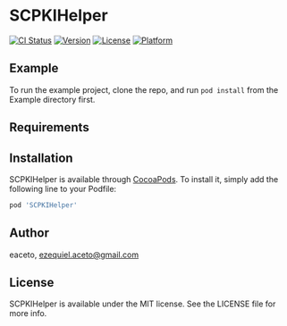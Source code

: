 # SCPKIHelper

[![CI Status](https://img.shields.io/travis/eaceto/SCPKIHelper.svg?style=flat)](https://travis-ci.org/eaceto/SCPKIHelper)
[![Version](https://img.shields.io/cocoapods/v/SCPKIHelper.svg?style=flat)](https://cocoapods.org/pods/SCPKIHelper)
[![License](https://img.shields.io/cocoapods/l/SCPKIHelper.svg?style=flat)](https://cocoapods.org/pods/SCPKIHelper)
[![Platform](https://img.shields.io/cocoapods/p/SCPKIHelper.svg?style=flat)](https://cocoapods.org/pods/SCPKIHelper)

## Example

To run the example project, clone the repo, and run `pod install` from the Example directory first.

## Requirements

## Installation

SCPKIHelper is available through [CocoaPods](https://cocoapods.org). To install
it, simply add the following line to your Podfile:

```ruby
pod 'SCPKIHelper'
```

## Author

eaceto, ezequiel.aceto@gmail.com

## License

SCPKIHelper is available under the MIT license. See the LICENSE file for more info.
